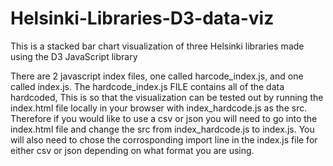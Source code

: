 # Helsinki-Libraries-D3-data-viz
This is a stacked bar chart visualization of three Helsinki libraries made using the D3 JavaScript library

There are 2 javascript index files, one called harcode_index.js, and one called index.js. The hardcode_index.js FILE contains all of the data hardcoded, 
This is so that the visualization can be tested out by running the index.html file locally in your browser with index_hardcode.js as the src. 
Therefore if you would like to use a csv or json you will need to go into the index.html file and change the src from index_hardcode.js to index.js.
You will also need to chose the corrosponding import line in the index.js file for either csv or json depending on what format you are using.
